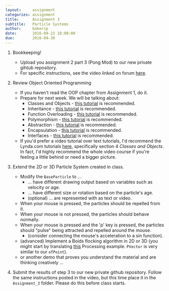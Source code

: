 ```yaml
---
layout:     assignment
categories: assignment
title:      Assignment 3
subtitle:   Particle Systems
author:     bakercp
date:       2016-09-23 18:00:00
due:        2016-09-30
---
```


1. Bookkeeping!
    - Upload you assignment 2 part 3 (Pong Mod) to our new private gihtub repository.
    - For specific instructions, see the video linked on forum [here](http://talk.olab.io/t/assignment-2-github-screencast/).
2. Review Object Oriented Programming
    - If you haven't read the OOP chapter from Assignment 1, do it.
    - Prepare for next week.  We will be talking about:
        - Classes and Objects - [this tutorial](http://www.tutorialspoint.com/cplusplus/cpp_classes_objects.htm) is recommended.
        - Inheritance - [this tutorial](http://www.tutorialspoint.com/cplusplus/cpp_inheritance.htm) is recommended.
        - Function Overloading - [this tutorial](http://www.tutorialspoint.com/cplusplus/cpp_overloading.htm) is recommended.
        - Polymorphism - [this tutorial](http://www.tutorialspoint.com/cplusplus/cpp_polymorphism.htm) is recommended.
        - Abstraction - [this tutorial](http://www.tutorialspoint.com/cplusplus/cpp_data_abstraction.htm) is recommended.
        - Encapsulation - [this tutorial](http://www.tutorialspoint.com/cplusplus/cpp_data_encapsulation.htm) is recommended.
        - Interfaces - [this tutorial](http://www.tutorialspoint.com/cplusplus/cpp_interfaces.htm) is recommended.
    - If you'd prefer a video tutorial over text tutorials, I'd recommend the Lynda.com tutorials [here](http://www.lynda.com/C-tutorials/C-Essential-Training/182674-2.html), specifically section 4 _Classes and Objects_.  In fact, I'd highly recommend the whole video course if you're feeling a little behind or need a bigger picture.

3. Extend the 2D or 3D Particle System created in class.
    - Modify the `BaseParticle` to ...
        - ... have different drawing output based on variables such as velocity or age.
        - ... have different size or rotation based on the particle's age.
        - (optional) ... are represented with as text or video.
    - When your mouse is pressed, the particles should be repelled from it.
    - When your mouse is not pressed, the particles should behave normally.
    - When your mouse is pressed and the 'p' key is pressed, the particles should "pulse" being attracted and repelled around the mouse.
        - (consider connecting the mouse's acceleration to a sin function).
    - (advanced) Implement a Boids flocking algorithm in 2D or 3D (you might start by translating [this](https://processing.org/examples/flocking.html) Processing example. `PVector` is very similar to our `ofPoint`).
    - or another demo that proves you understand the material and are thinking creatively ...

4. Submit the results of step 3 to our new private github repository.  Follow the same instructions posted in the video, but this time place it in the `Assignment_3` folder.  Please do this before class starts.
